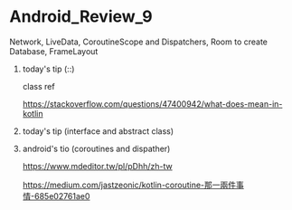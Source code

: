 # Android_Review_9
Network, LiveData, CoroutineScope and Dispatchers, Room to create Database, FrameLayout

1. today's tip (::)

   class ref
   
   https://stackoverflow.com/questions/47400942/what-does-mean-in-kotlin

2. today's tip (interface and abstract class)

3. android's tio (coroutines and dispather)

   https://www.mdeditor.tw/pl/pDhh/zh-tw
   
   https://medium.com/jastzeonic/kotlin-coroutine-那一兩件事情-685e02761ae0
